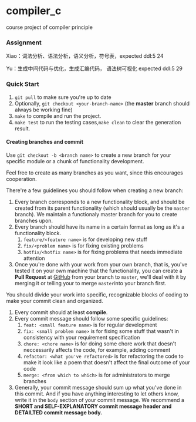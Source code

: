# compiler_c
course project of compiler principle



### Assignment

Xiao：词法分析、语法分析，语义分析，符号表，expected ddl:5 24



Yu：生成中间代码与优化，生成汇编代码， 语法树可视化  expected ddl:5 29





### Quick Start

1. `git pull` to make sure you're up to date
2. Optionally, `git checkout <your-branch-name>` (the **master** branch should always be working fine)
3. `make`  to compile and run the project.
4. `make test` to run the testing cases,`make clean` to clear the generation result.



#### Creating branches and commit

Use `git checkout -b <branch name>` to create a new branch for your specific module or a chunk of functionality development.

Feel free to create as many branches as you want, since this encourages cooperation.

There're a few guidelines you should follow when creating a new branch:

1. Every branch corresponds to a new functionality block, and should be created from its parent functionality (which should usually be the `master` branch). We maintain a functionaly master branch for you to create branches upon.
2. Every branch should have its name in a certain format as long as it's a functionality block.
   1. `feature/<feature name>` is for developing new stuff
   2. `fix/<problem name>` is for fixing existing problems
   3. `hotfix/<hotfix name>` is for fixing problems that needs immediate attention
3. Once you're done with your work from your own branch, that is, you've tested it on your own machine that the functionality, you can create a **Pull Request** at [GitHub](https://github.com/dendenxu/MediConnect-Front/pulls) from your branch to `master`, we'll deal with it by merging it or telling your to merge `master`into your branch first.



You should divide your work into specific, recognizable blocks of coding to make your commit clean and organized.

1. Every commit should at least **compile**.
2. Every commit message should follow some specific guidelines:
   1. `feat: <small feature name>` is for regular development
   2. `fix: <small problem name>` is for fixing some stuff that wasn't in consistency with your requirement specification
   3. `chore: <chore name>` is for doing some chore work that doesn't neccessarily affects the code, for example, adding comment
   4. `refactor: <what you've refactored>` is for refactoring the code to make it look like a poem that doesn't affect the final outcome of your code
   5. `merge: <from which to which>` is for administrators to merge branches
3. Generally, your commit message should sum up what you've done in this commit. And if you have anything interesting to let others know, write it in the `body` section of your commit message. We recommend a **SHORT and SELF-EXPLANATORY commit message header and DETAILTED commit message body.**